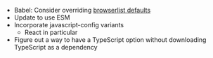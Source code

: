 - Babel: Consider overriding [browserlist defaults](https://github.com/browserslist/browserslist#queries)
- Update to use ESM
- Incorporate javascript-config variants
  - React in particular
- Figure out a way to have a TypeScript option without downloading TypeScript as a dependency
